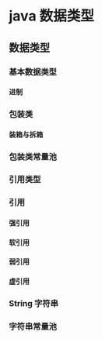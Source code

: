 # java 数据类型

## 数据类型


### 基本数据类型


#### 进制

### 包装类

#### 装箱与拆箱
### 包装类常量池

### 引用类型

### 引用
#### 强引用
#### 软引用
#### 弱引用
#### 虚引用



### String 字符串

### 字符串常量池



